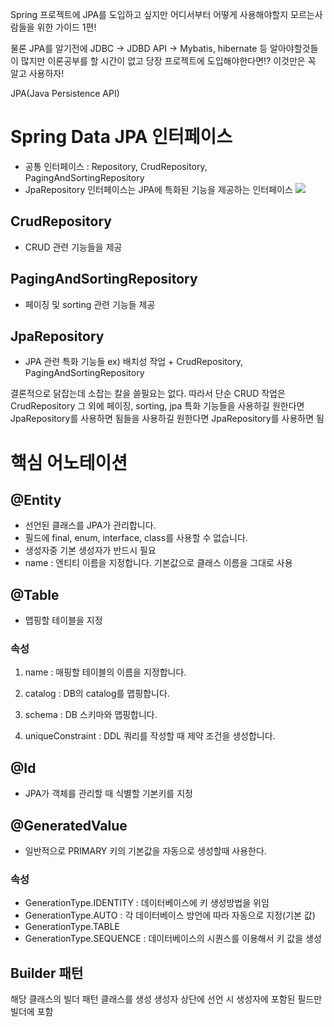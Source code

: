 Spring 프로젝트에 JPA를 도입하고 싶지만 어디서부터 어떻게 사용해야할지 모르는사람들을 위한 가이드 1편!

물론 JPA를 알기전에 JDBC -> JDBD API -> Mybatis, hibernate 등 알아야할것들이 많지만 이론공부를 할 시간이 없고 당장 프로젝트에 도입해야한다면!? 이것만은 꼭 알고 사용하자!

JPA(Java Persistence API)
# Spring Data JPA 인터페이스
- 공통 인터페이스 : Repository, CrudRepository, PagingAndSortingRepository
- JpaRepository 인터페이스는 JPA에 특화된 기능을 제공하는 인터페이스
![](https://images.velog.io/images/rudus1012/post/21f70276-25ee-4728-b601-00fa48de0b56/image.png)
## CrudRepository
- CRUD 관련 기능들을 제공
## PagingAndSortingRepository
- 페이징 및 sorting 관련 기능들 제공
## JpaRepository
- JPA 관련 특화 기능들 ex) 배치성 작업 + CrudRepository, PagingAndSortingRepository

결론적으로 닭잡는데 소잡는 칼을 쓸필요는 없다. 따라서 단순 CRUD 작업은 CrudRepository
그 외에 페이징, sorting, jpa 특화 기능들을 사용하길 원한다면 JpaRepository를 사용하면 됨들을 사용하길 원한다면 JpaRepository를 사용하면 됨
# 핵심 어노테이션
## @Entity
- 선언된 클래스를 JPA가 관리합니다.
- 필드에 final, enum, interface, class를 사용할 수 없습니다.
- 생성자중 기본 생성자가 반드시 필요
- name : 엔티티 이름을 지정합니다. 기본값으로 클래스 이름을 그대로 사용
## @Table
- 맵핑할 테이블을 지정
### 속성
1. name : 매핑할 테이블의 이름을 지정합니다.

2. catalog : DB의 catalog를 맵핑합니다.

3. schema : DB 스키마와 맵핑합니다.

4. uniqueConstraint : DDL 쿼리를 작성할 때 제약 조건을 생성합니다.
## @Id
- JPA가 객체를 관리할 때 식별할 기본키를 지정

## @GeneratedValue
- 일반적으로 PRIMARY 키의 기본값을 자동으로 생성할때 사용한다.
### 속성
- GenerationType.IDENTITY : 데이터베이스에 키 생성방법을 위임
- GenerationType.AUTO : 각 데이터베이스 방언에 따라 자동으로 지정(기본 값)
- GenerationType.TABLE
- GenerationType.SEQUENCE : 데이터베이스의 시퀀스를 이용해서 키 값을 생성

## Builder 패턴
해당 클래스의 빌더 패턴 클래스를 생성
생성자 상단에 선언 시 생성자에 포함된 필드만 빌더에 포함
